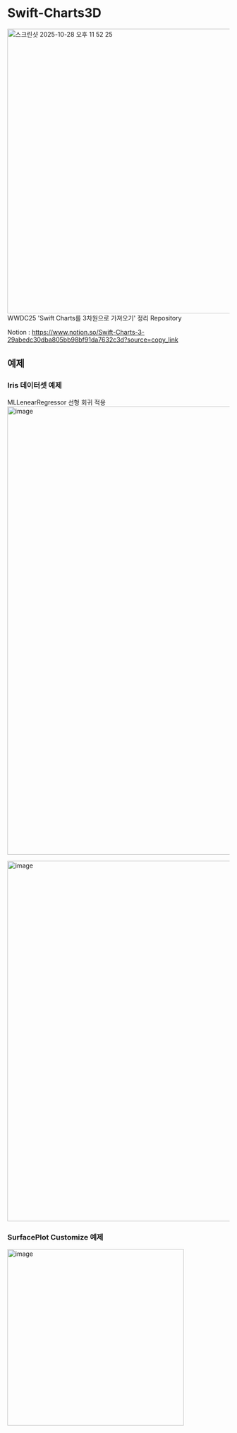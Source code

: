 # Swift-Charts3D
<img width="1919" height="645" alt="스크린샷 2025-10-28 오후 11 52 25" src="https://github.com/user-attachments/assets/1b4238c1-b418-4dbd-be59-c3dc78b7126e" />
WWDC25 'Swift Charts를 3차원으로 가져오기' 정리 Repository

Notion : https://www.notion.so/Swift-Charts-3-29abedc30dba805bb98bf91da7632c3d?source=copy_link

## 예제
### Iris 데이터셋 예제
MLLenearRegressor 선형 회귀 적용
<img width="1718" height="1016" alt="image" src="https://github.com/user-attachments/assets/8fe56bbd-5525-4445-a426-2d7b95e20bda" />

<img width="1624" height="817" alt="image" src="https://github.com/user-attachments/assets/629b4a34-0cc1-47ea-8871-006206dd95fe" />

### SurfacePlot Customize 예제
<img height="400" alt="image" src="https://github.com/user-attachments/assets/8e94a3a8-9299-4dba-9690-1816bfd2733e" />

